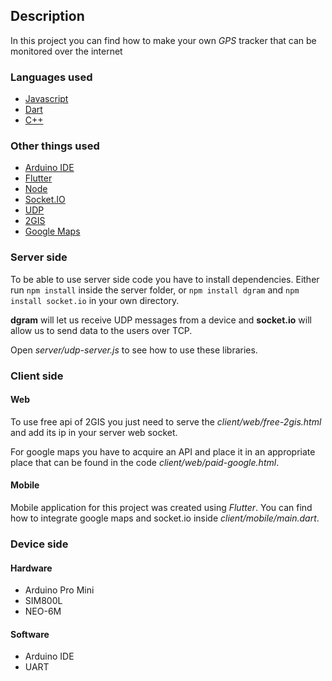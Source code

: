 ## Description
In this project you can find how to make your own _GPS_ tracker that can be monitored over the internet

### Languages used
- [Javascript](https://www.javascript.com/)
- [Dart](https://dart.dev/)
- [C++](https://en.wikipedia.org/wiki/C%2B%2B)
### Other things used
- [Arduino IDE](https://www.arduino.cc/)
- [Flutter](https://flutter.dev/)
- [Node](https://nodejs.org/en/)
-	[Socket.IO](https://socket.io/)
- [UDP](https://en.wikipedia.org/wiki/User_Datagram_Protocol)
- [2GIS](https://info.2gis.com/)
- [Google Maps](https://www.google.com/maps)

### Server side
To be able to use server side code you have to install dependencies. 
Either run `npm install` inside the server folder, or `npm install dgram` and `npm install socket.io` in your own directory.

**dgram** will let us receive UDP messages from a device and **socket.io** will allow us to send data to the users over TCP.

Open _server/udp-server.js_ to see how to use these libraries.

### Client side
#### Web
To use free api of 2GIS you just need to serve the _client/web/free-2gis.html_ and add its ip in your server web socket.

For google maps you have to acquire an API and place it in an appropriate place that can be found in the code _client/web/paid-google.html_.

#### Mobile
Mobile application for this project was created using _Flutter_. You can find how to integrate google maps and socket.io inside _client/mobile/main.dart_.

### Device side
#### Hardware 
- Arduino Pro Mini
- SIM800L
- NEO-6M

#### Software
- Arduino IDE
- UART
